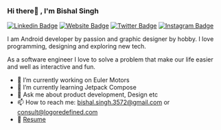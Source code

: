 ### Hi there👋 , I'm Bishal Singh

<!-- <img height="180em" src="https://github-readme-stats.vercel.app/api?username=Magneto3572&show_icons=true&hide_border=true&&count_private=true&include_all_commits=true" /> -->


[![Linkedin Badge](https://img.shields.io/badge/-LinkedIn-0e76a8?style=flat-square&logo=Linkedin&logoColor=white)](https://www.linkedin.com/in/bishal-singh-779a7475/)
[![Website Badge](https://img.shields.io/badge/Website-3b5998?style=flat-square&logo=google-chrome&logoColor=white)](https://logoredefined.com)
[![Twitter Badge](https://img.shields.io/badge/-Twitter-00acee?style=flat-square&logo=Twitter&logoColor=white)](https://twitter.com/Singh3572)
[![Instagram Badge](https://img.shields.io/badge/-Instagram-e4405f?style=flat-square&logo=Instagram&logoColor=white)](https://www.instagram.com/logo.redefined/)

I am Android developer by passion and graphic designer by hobby. I love programming, designing and exploring new tech.

As a software engineer I love to solve a problem that make our life easier and well as interactive and fun. 

- 🔭 I’m currently working on Euler Motors
- 🌱 I’m currently learning Jetpack Compose
- 💬 Ask me about product development, Design etc
- 📫 How to reach me: bishal.singh.3572@gmail.com or consult@logoredefined.com
- 📝 [Resume](https://drive.google.com/file/d/13tb2DCbZbSzUHkvgVmWnII54PznBDlM0/view?usp=sharing)

